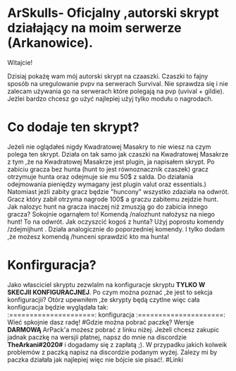 # ArSkulls- Oficjalny ,autorski skrypt działający na moim serwerze (Arkanowice).
Witajcie!

Dzisiaj pokażę wam mój autorski skrypt na czaaszki. Czaszki to fajny sposób na uregulowanie pvpv na serwerach Survival. Nie sprawdza się i nie zalecam używania go na serwerach które polegają na pvp (uvival + gildie). Jeżlei bardzo chcesz go użyć najlepiej użyj tylko modułu o nagrodach.
# Co dodaje ten skrypt?
Jeżeli nie oglądałeś nigdy Kwadratowej Masakry to nie wiesz na czym polega ten skrypt. Działa on tak samo jak czaszki na Kwadratowej Masakrze z tym ,że na Kwadratowej Masakrze jest plugin, ja napisałem skrypt. Po zabiciu gracza bez hunta (hunt to jest równoznacznik czaszek) gracz otrzymuje hunta oraz odejmuje sie mu 50$ z salda. Do działania odejmowania pieniędzy wymagany jest plugin valut oraz essentials.) Natomiast jeżli zabity gracz będzie "huncony" wszystko zdaziała na odwrót. Gracz który zabił otrzyma nagrode 100$ a graczu zabitemu zejdzie hunt. Jak nalozyc hunt na gracza inaczej niż zmuszją go do zabicia innego gracza? Sokojnie ogarnąłem to! Komendą /nalozhunt <gracz> nałożysz na niego hunt! To na odwrót. Jak oczyszcić kogoś z hunta? Użyj poprostu komendy /zdejmijhunt <gracz>. Działa analogicznie do poporzedniej komendy. I tylko dodam ,że możesz komendą /hunceni sprawdzić kto ma hunta!
# Konfirguracja?
	
Jako własciciel skryptu zezwlalm na konfiguracje skryptu **TYLKO W SKECJII KONFIGURACJNEJ**. Po czym można poznać ,że jest to sekcja konfiguracjii? Otórz upewniłem ,że skrypty będą czytlne więc cała konfiguracja będzie wyglądała tak:  
							   :=====================:
								konfiguracja
			   		 		   :=====================:
Wieć spkojnie dasz radę!
#Gdzie można pobrać paczkę?
Wersje **DARMOWĄ** ArPack'a możesz pobrać z linku niżej. Jeżeli chcesz zakupic jadnak paczkę na wersjii płatnej, napsz do mnie na discordzie **TheArkani#2020#** i dogadamy się z zapłatą ;).  W przypadku jakich kolweik problemów z paczką napisz na discordzie podanym wyżej. Zalezy mi by paczka działała jak najlepiej więc nie bójcie sie pisać!.
#Linki 




		
